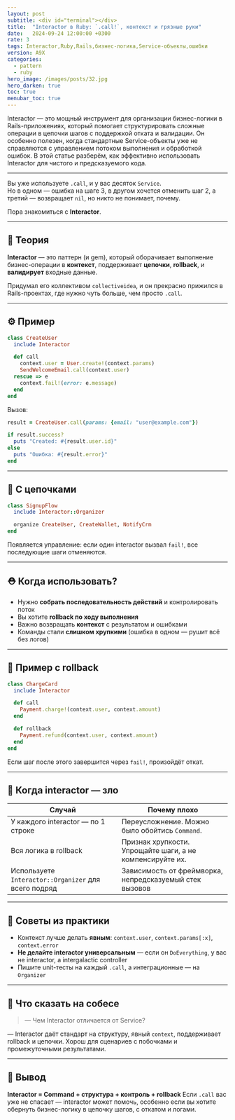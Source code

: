 ```yaml
---
layout: post
subtitle: <div id="terminal"></div>
title:  "Interactor в Ruby: `.call!`, контекст и грязные руки"
date:   2024-09-24 12:00:00 +0300
rate: 3
tags: Interactor,Ruby,Rails,бизнес-логика,Service-объекты,ошибки
version: A9X
categories:
  - pattern
  - ruby
hero_image: /images/posts/32.jpg
hero_darken: true
toc: true
menubar_toc: true
---
```

Interactor — это мощный инструмент для организации бизнес-логики в Rails-приложениях, который помогает структурировать сложные операции в цепочки шагов с поддержкой отката и валидации. Он особенно полезен, когда стандартные Service-объекты уже не справляются с управлением потоком выполнения и обработкой ошибок. В этой статье разберём, как эффективно использовать Interactor для чистого и предсказуемого кода.

----
Вы уже используете `.call`, и у вас десяток `Service`.  
Но в одном — ошибка на шаге 3, в другом хочется отменить шаг 2, а третий — возвращает `nil`, но никто не понимает, почему.

Пора знакомиться с **Interactor**.

---

## 🧠 Теория

**Interactor** — это паттерн (и gem), который оборачивает выполнение бизнес-операции в **контекст**, поддерживает **цепочки**, **rollback**, и **валидирует** входные данные.

Придумал его коллективом `collectiveidea`, и он прекрасно прижился в Rails-проектах, где нужно чуть больше, чем просто `.call`.

---

## ⚙️ Пример

```ruby
class CreateUser
  include Interactor

  def call
    context.user = User.create!(context.params)
    SendWelcomeEmail.call(context.user)
  rescue => e
    context.fail!(error: e.message)
  end
end
````

Вызов:

```ruby
result = CreateUser.call(params: {email: "user@example.com"})

if result.success?
  puts "Created: #{result.user.id}"
else
  puts "Ошибка: #{result.error}"
end
```

---

## 🔁 С цепочками

```ruby
class SignupFlow
  include Interactor::Organizer

  organize CreateUser, CreateWallet, NotifyCrm
end
```

Появляется управление: если один interactor вызвал `fail!`, все последующие шаги отменяются.

---

## ⛑ Когда использовать?

* Нужно **собрать последовательность действий** и контролировать поток
* Вы хотите **rollback по ходу выполнения**
* Важно возвращать **контекст** с результатом и ошибками
* Команды стали **слишком хрупкими** (ошибка в одном — рушит всё без логов)

---

## 🧱 Пример с rollback

```ruby
class ChargeCard
  include Interactor

  def call
    Payment.charge!(context.user, context.amount)
  end

  def rollback
    Payment.refund(context.user, context.amount)
  end
end
```

Если шаг после этого завершится через `fail!`, произойдёт откат.

---

## 🤯 Когда interactor — зло

| Случай                                               | Почему плохо                                              |
| ---------------------------------------------------- | --------------------------------------------------------- |
| У каждого interactor — по 1 строке                   | Переусложнение. Можно было обойтись `Command`.            |
| Вся логика в rollback                                | Признак хрупкости. Упрощайте шаги, а не компенсируйте их. |
| Используете `Interactor::Organizer` для всего подряд | Зависимость от фреймворка, непредсказуемый стек вызовов   |

---

## 📎 Советы из практики

* Контекст лучше делать **явным**: `context.user`, `context.params[:x]`, `context.error`
* **Не делайте interactor универсальным** — если он `DoEverything`, у вас не interactor, а intergalactic controller
* Пишите unit-тесты на каждый `.call`, а интеграционные — на `Organizer`

---

## 🎤 Что сказать на собесе

> — Чем Interactor отличается от Service?

— Interactor даёт стандарт на структуру, явный `context`, поддерживает rollback и цепочки. Хорош для сценариев с побочками и промежуточными результатами.

---

## 🧾 Вывод

**Interactor = Command + структура + контроль + rollback**
Если `.call` вас уже не спасает — interactor может помочь, особенно если вы хотите обернуть бизнес-логику в цепочку шагов, с откатом и логами.
